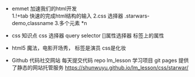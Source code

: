  - emmet  加速我们的html开发    
 1.!+tab 快速的完成html结构的输入
 2.css 选择器
  .starwars-demo,classname
 3.多个元素 *n

 - css 知识点
   css 选择器    query selector
   []属性选择器  标签上的属性

 - html5 魔法，电影开场秀，
   标签是演员 
   css是化妆


 - Github 代码社交网站
   每天提交代码
   repo  lm_lesson 学习项目 
   git pages 提供了静态的网站托管服务
   https://shunwuyu.github.io/lm_lesson/css/starwar/


